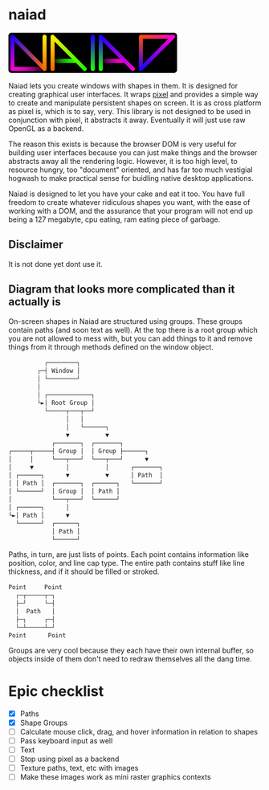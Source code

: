 # naiad

![Naiad logo](assets/logo.png)

Naiad lets you create windows with shapes in them. It is designed for creating
graphical user interfaces. It wraps [pixel](https://github.com/faiface/pixel)
and provides a simple way to create and manipulate persistent shapes on screen.
It is as cross platform as pixel is, which is to say, very. This library is not
designed to be used in conjunction with pixel, it abstracts it away. Eventually
it will just use raw OpenGL as a backend.

The reason this exists is because the browser DOM is very useful for building
user interfaces because you can just make things and the browser abstracts away
all the rendering logic. However, it is too high level, to resource hungry, too
"document" oriented, and has far too much vestigial hogwash to make practical
sense for buidling native desktop applications.

Naiad is designed to let you have your cake and eat it too. You have full
freedom to create whatever ridiculous shapes you want, with the ease of working
with a DOM, and the assurance that your program will not end up being a 127
megabyte, cpu eating, ram eating piece of garbage.

## Disclaimer

It is not done yet dont use it.

## Diagram that looks more complicated than it actually is

On-screen shapes in Naiad are structured using groups. These groups contain
paths (and soon text as well). At the top there is a root group which you are
not allowed to mess with, but you can add things to it and remove things from
it through methods defined on the window object.

```
          ┌────────┐
        ┌─┤ Window │
        │ └────────┘
        │
        │ ┌────────────┐
        └►│ Root Group │
          └─────┬───┬──┘
                │   │
                │   └──────┐
                ▼          ▼
            ┌───────┐  ┌───────┐
┌─────┬─────┤ Group │  │ Group ├──────┐
│     │     └───┬───┘  └───┬───┘      ▼
│     ▼         │          │      ┌───────┐
│ ┌──────┐      ▼          ▼      │ Path  │
│ │ Path │  ┌───────┐  ┌──────┐   └───────┘
│ └──────┘  │ Group │  │ Path │
│           └───┬───┘  └──────┘
│ ┌──────┐      │
└►│ Path │      ▼
  └──────┘  ┌──────┐
            │ Path │
            └──────┘
```

Paths, in turn, are just lists of points. Each point contains information like
position, color, and line cap type. The entire path contains stuff like line
thickness, and if it should be filled or stroked.

```
Point     Point
  ┌─┬─────┬─┐
  ├─┘     └─┤
  │  Path   │
  ├─┐     ┌─┤
  └─┴─────┴─┘
Point      Point
```

Groups are very cool because they each have their own internal buffer, so
objects inside of them don't need to redraw themselves all the dang time.


# Epic checklist

- [X] Paths
- [X] Shape Groups
- [ ] Calculate mouse click, drag, and hover information in relation to shapes
- [ ] Pass keyboard input as well
- [ ] Text
- [ ] Stop using pixel as a backend
- [ ] Texture paths, text, etc with images
- [ ] Make these images work as mini raster graphics contexts

